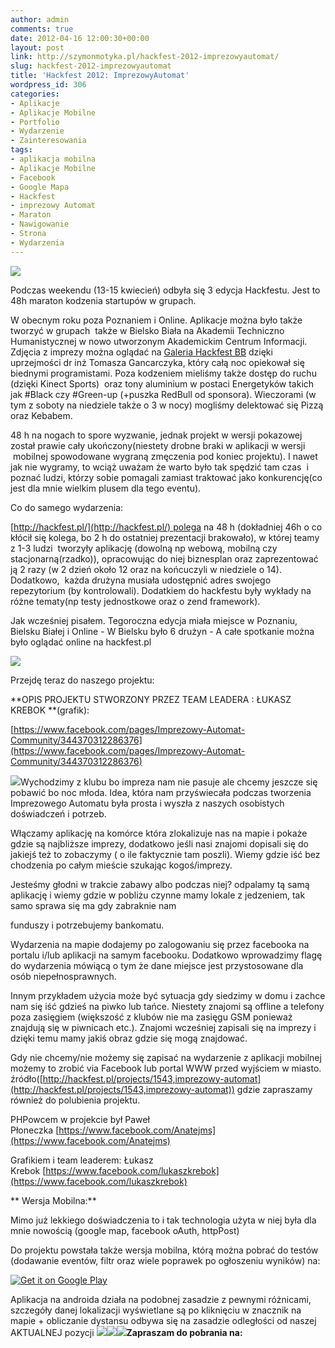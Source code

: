 ```yaml
---
author: admin
comments: true
date: 2012-04-16 12:00:30+00:00
layout: post
link: http://szymonmotyka.pl/hackfest-2012-imprezowyautomat/
slug: hackfest-2012-imprezowyautomat
title: 'Hackfest 2012: ImprezowyAutomat'
wordpress_id: 306
categories:
- Aplikacje
- Aplikacje Mobilne
- Portfolio
- Wydarzenie
- Zainteresowania
tags:
- aplikacja mobilna
- Aplikacje Mobilne
- Facebook
- Google Mapa
- Hackfest
- imprezowy Automat
- Maraton
- Nawigowanie
- Strona
- Wydarzenia
---
```


![](http://szymonmotyka.pl/wp-content/uploads/2012/04/ikona-300x300.png)

Podczas weekendu (13-15 kwiecień) odbyła się 3 edycja Hackfestu. Jest to 48h maraton kodzenia startupów w grupach.

W obecnym roku poza Poznaniem i Online. Aplikacje można było także tworzyć w grupach  także w Bielsko Biała na Akademii Techniczno Humanistycznej w nowo utworzonym Akademickim Centrum Informacji. Zdjęcia z imprezy można oglądać na [Galeria Hackfest BB](https://plus.google.com/u/0/photos/112446594694346695781/albums/5731035300749048353) dzięki uprzejmości dr inż Tomasza Gancarczyka, który całą noc opiekował się biednymi programistami. Poza kodzeniem mieliśmy także dostęp do ruchu (dzięki Kinect Sports)  oraz tony aluminium w postaci Energetyków takich jak #Black czy #Green-up (+puszka RedBull od sponsora). Wieczorami (w tym z soboty na niedziele także o 3 w nocy) mogliśmy delektować się Pizzą oraz Kebabem. <!-- more -->

48 h na nogach to spore wyzwanie, jednak projekt w wersji pokazowej został prawie cały ukończony(niestety drobne braki w aplikacji w wersji  mobilnej spowodowane wygraną zmęczenia pod koniec projektu). I nawet jak nie wygramy, to wciąż uważam że warto było tak spędzić tam czas  i poznać ludzi, którzy sobie pomagali zamiast traktować jako konkurencję(co jest dla mnie wielkim plusem dla tego eventu).

Co do samego wydarzenia:

[http://hackfest.pl/](http://hackfest.pl/) polega na 48 h (dokładniej 46h o co kłócił się kolega, bo 2 h do ostatniej prezentacji brakowało), w której teamy z 1-3 ludzi  tworzyły aplikację (dowolną np webową, mobilną czy stacjonarną(rzadko)), opracowując do niej biznesplan oraz zaprezentować ją 2 razy (w 2 dzień około 12 oraz na końcuczyli w niedziele o 14). Dodatkowo,  każda drużyna musiała udostępnić adres swojego repezytorium (by kontrolowali). Dodatkiem do hackfestu były wykłady na różne tematy(np testy jednostkowe oraz o zend framework).

Jak wcześniej pisałem. Tegoroczna edycja miała miejsce w Poznaniu, Bielsku Białej i Online - W Bielsku było 6 drużyn - A całe spotkanie można było oglądać online na hackfest.pl

[![](http://szymonmotyka.pl/wp-content/uploads/2012/04/grupowe1.gif)](http://szymonmotyka.pl/wp-content/uploads/2012/04/grupowe1.gif)

Przejdę teraz do naszego projektu:

**OPIS PROJEKTU STWORZONY PRZEZ TEAM LEADERA : ŁUKASZ KREBOK **(grafik):

[https://www.facebook.com/pages/Imprezowy-Automat-Community/344370312286376](https://www.facebook.com/pages/Imprezowy-Automat-Community/344370312286376)

[![](http://szymonmotyka.pl/wp-content/uploads/2012/04/1j98bd1-144x300.png)](http://szymonmotyka.pl/wp-content/uploads/2012/04/1j98bd1.png)Wychodzimy z klubu bo impreza nam nie pasuje ale chcemy jeszcze się pobawić bo noc młoda.
Idea, która nam przyświecała podczas tworzenia Imprezowego Automatu była prosta i wyszła z naszych osobistych doświadczeń i potrzeb.

Włączamy aplikację na komórce która zlokalizuje nas na mapie i pokaże gdzie są najbliższe imprezy, dodatkowo jeśli nasi znajomi dopisali się do jakiejś też to zobaczymy ( o ile faktycznie tam poszli). Wiemy gdzie iść bez chodzenia po całym mieście szukając kogoś/imprezy.

Jesteśmy głodni w trakcie zabawy albo podczas niej? odpalamy tą samą aplikację i wiemy gdzie w pobliżu czynne mamy lokale z jedzeniem, tak samo sprawa się ma gdy zabraknie nam

funduszy i potrzebujemy bankomatu.

Wydarzenia na mapie dodajemy po zalogowaniu się przez facebooka na portalu i/lub aplikacji na samym facebooku.
Dodatkowo wprowadzimy flagę do wydarzenia mówiącą o tym że dane miejsce jest przystosowane dla osób niepełnosprawnych.

Innym przykładem użycia może być sytuacja gdy siedzimy w domu i zachce nam się iść gdzieś na piwko lub tańce. Niestety znajomi są offline a telefony poza zasięgiem (większość z klubów nie ma zasięgu GSM ponieważ znajdują się w piwnicach etc.). Znajomi wcześniej zapisali się na imprezy i dzięki temu mamy jakiś obraz gdzie się mogą znajdować.

Gdy nie chcemy/nie możemy się zapisać na wydarzenie z aplikacji mobilnej możemy to zrobić via Facebook lub portal WWW przed wyjściem w miasto.
źródło([http://hackfest.pl/projects/1543,imprezowy-automat](http://hackfest.pl/projects/1543,imprezowy-automat)) gdzie zapraszamy również do polubienia projektu.

PHPowcem w projekcie był Paweł Płoneczka [https://www.facebook.com/Anatejms](https://www.facebook.com/Anatejms)

Grafikiem i team leaderem: Łukasz Krebok [https://www.facebook.com/lukaszkrebok](https://www.facebook.com/lukaszkrebok)

** Wersja Mobilna:**

Mimo już lekkiego doświadczenia to i tak technologia użyta w niej była dla mnie nowością (google map, facebook oAuth, httpPost)

Do projektu powstała także wersja mobilna, którą można pobrać do testów (dodawanie eventów, filtr oraz wiele poprawek po ogłoszeniu wyników) na:

[![Get it on Google Play](http://www.android.com/images/brand/get_it_on_play_logo_small.png)](https://play.google.com/store/apps/details?id=pl.takspakowalem.imprezowyautomat)

Aplikacja na androida działa na podobnej zasadzie z pewnymi różnicami, szczegóły danej lokalizacji wyświetlane są po kliknięciu w znacznik na mapie + obliczanie dystansu odbywa się na zasadzie odległości od naszej AKTUALNEJ pozycji
[![](http://szymonmotyka.pl/wp-content/uploads/2012/04/szczegoly-180x300.png)](http://szymonmotyka.pl/wp-content/uploads/2012/04/szczegoly.png)[![](http://szymonmotyka.pl/wp-content/uploads/2012/04/widokmapy-180x300.png)](http://szymonmotyka.pl/wp-content/uploads/2012/04/widokmapy.png)[![](http://szymonmotyka.pl/wp-content/uploads/2012/04/menu.pg_-180x300.png)](http://szymonmotyka.pl/wp-content/uploads/2012/04/menu.pg_.png)**Zapraszam do pobrania na:**


